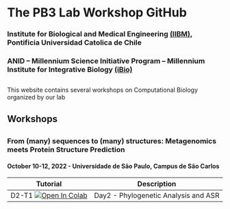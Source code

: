 # The PB3 Lab Workshop GitHub
### Institute for Biological and Medical Engineering [(IIBM)](http://iibm.uc.cl), Pontificia Universidad Catolica de Chile
### ANID – Millennium Science Initiative Program – Millennium Institute for Integrative Biology [(iBio)](http://ibio.cl)
##

This website contains several workshops on Computational Biology organized by our lab

## Workshops
##
### From (many) sequences to (many) structures: Metagenomics meets Protein Structure Prediction
#### October 10-12, 2022 - Universidade de São Paulo, Campus de São Carlos

| Tutorial | Description                           |
|--------|-------------------------------------------------------------------------------------|
| D2-T1 [![Open In Colab](https://colab.research.google.com/assets/colab-badge.svg)](https://colab.research.google.com/github/pb3lab/workshops/blob/main/D2-tutorial-01.ipynb) | Day2 - Phylogenetic Analysis and ASR                           |
